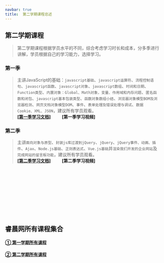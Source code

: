 ```yaml
---
navbar: true
title:  第二学期课程总述
--- 
```


## 第二学期课程
> 第二学期课程根据学员水平的不同，综合考虑学习时长和成本，分多季进行讲解，学员根据自己的学习能力，选择学习。

### 第一季
> 主讲JavaScript的基础：`javascript基础`、`javascript运算符`、`流程控制语句`、`javascript函数`、`javascript对象`、`javascript数组`、`时间和日期`、`Function类型`、`内置对象：Global、Math对象，变量、作用域和内存问题`、`匿名函数和闭包`、`javascript基本包装类型`、`函数对象数组小结`、`浏览器对象模型BOM及浏览器检测`、`网页文档对象模型DOM`、`事件`、`表单处理及错误处理与调试`、`数据Cookie、XML、JSON`，建议所有学员观看。<br/>
<b><a href="/secondless/w-a.html" target="_blank">[第一季学习文档]</a>&nbsp;&nbsp;&nbsp;&nbsp;&nbsp;<a style="margin-left:20px;">[第一季学习视频]</a></b>

### 第二季
> 主讲`面向对象与原型`、`封装js库过渡到jQuery`、`jQuery`、`jQuery事件、动画、插件`、`Ajax`、`Node.js基础`、`正则表达式`、`Vue.js基础`并`渲染我们开发的企业网站`及`完成网站的留言板功能`，建议所有学员观看。<br/>
<b><a href="/secondless/w-b.html" target="_blank">[第二季学习文档]</a>&nbsp;&nbsp;&nbsp;&nbsp;&nbsp;<a style="margin-left:20px;">[第二季学习视频]</a></b>


<br/><br/><br/><br/><br/><br/><br/><br/><br/>
## 睿晨网所有课程集合
#### <a href="/aboutless.html" title="学习第一学期完整课程">① 第一学期所有课程</a>
#### <a href="/secondless/" title="学习第一学期完整课程">② 第二学期所有课程</a>









